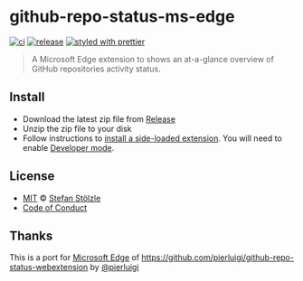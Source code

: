 # github-repo-status-ms-edge

[![ci](https://github.com/stoe/github-repo-status-ms-edge/workflows/ci/badge.svg)](https://github.com/stoe/github-repo-status-ms-edge/actions?query=workflow%3Aci) [![release](https://github.com/stoe/github-repo-status-ms-edge/workflows/release/badge.svg)](https://github.com/stoe/github-repo-status-ms-edge/actions?query=workflow%3Arelease) [![styled with prettier](https://img.shields.io/badge/styled_with-prettier-ff69b4.svg)](https://github.com/prettier/prettier)

> A Microsoft Edge extension to shows an at-a-glance overview of GitHub repositories activity status.

## Install

- Download the latest zip file from [Release](https://github.com/stoe/github-repo-status-ms-edge/releases)
- Unzip the zip file to your disk
- Follow instructions to [install a side-loaded extension](https://docs.microsoft.com/en-us/microsoft-edge/extensions-chromium/getting-started/part1-simple-extension#installing-and-updating-side-loaded-extensions). You will need to enable [Developer mode](https://docs.microsoft.com/en-us/microsoft-edge/extensions-chromium/getting-started/part1-simple-extension#run-your-extension-locally-in-your-browser-while-developing-it-side-loading).

## License

- [MIT](./license) © [Stefan Stölzle](https://github.com/stoe)
- [Code of Conduct](./.github/code_of_conduct.md)

## Thanks

This is a port for [Microsoft Edge](https://microsoft.com/edge) of https://github.com/pierluigi/github-repo-status-webextension by [@pierluigi](https://github.com/pierluigi)
